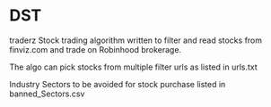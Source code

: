# DST
traderz
Stock trading algorithm written to filter and read stocks from finviz.com and trade on Robinhood brokerage.

The algo can pick stocks from multiple filter urls as listed in urls.txt

Industry Sectors to be avoided for stock purchase listed in banned_Sectors.csv 
